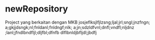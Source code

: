 # newRepository
Project yang berkaitan dengan MKB
josjeflksjlfjlzsng;ljal;jrl;sngl;jnzfngn;
a;gkjjdsngk;nl;fnldanl;fnldngf;nlk;
a;jn;sdzldfvnl;dnfl;vndfl;nljdnz
;lanl;jfndlbndfljl;dljfbl;dfnfb
dlflbnldjbfljdl;jbdfj
